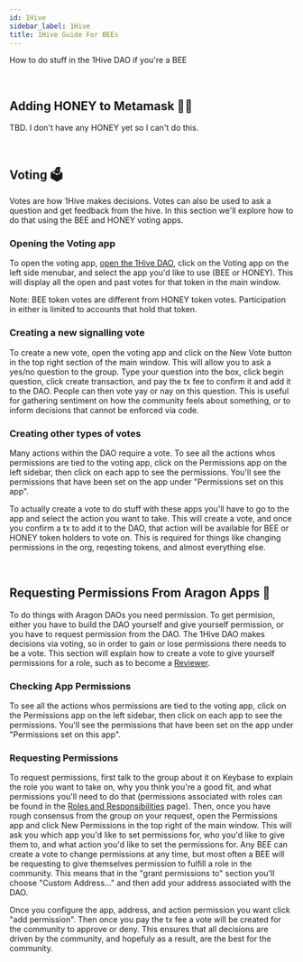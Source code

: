```yaml
---
id: 1Hive
sidebar_label: 1Hive
title: 1Hive Guide For BEEs
---
```


How to do stuff in the 1Hive DAO if you're a BEE

<br>

## Adding HONEY to Metamask 🍯🦊

TBD. I don't have any HONEY yet so I can't do this.

<br>

## Voting 🗳️

Votes are how 1Hive makes decisions. Votes can also be used to ask a question and get feedback from the hive. In this section we'll explore how to do that using the BEE and HONEY voting apps.

### Opening the Voting app

To open the voting app, [open the 1Hive DAO](https://rinkeby.aragon.org/#/0xe520428C232F6Da6f694b121181f907931fD2211), click on the Voting app on the left side menubar, and select the app you'd like to use (BEE or HONEY). This will display all the open and past votes for that token in the main window. 

Note: BEE token votes are different from HONEY token votes. Participation in either is limited to accounts that hold that token. 

### Creating a new signalling vote

To create a new vote, open the voting app and click on the New Vote button in the top right section of the main window. This will allow you to ask a yes/no question to the group. Type your question into the box, click begin question, click create transaction, and pay the tx fee to confirm it and add it to the DAO. People can then vote yay or nay on this question. This is useful for gathering sentiment on how the community feels about something, or to inform decisions that cannot be enforced via code. 

### Creating other types of votes

Many actions within the DAO require a vote. To see all the actions whos permissions are tied to the voting app, click on the Permissions app on the left sidebar, then click on each app to see the permissions. You'll see the permissions that have been set on the app under "Permissions set on this app".

To actually create a vote to do stuff with these apps you'll have to go to the app and select the action you want to take. This will create a vote, and once you confirm a tx to add it to the DAO, that action will be available for BEE or HONEY token holders to vote on. This is required for things like changing permissions in the org, reqesting tokens, and almost everything else.

<br>

## Requesting Permissions From Aragon Apps 🦅

To do things with Aragon DAOs you need permission. To get permision, either you have to build the DAO yourself and give yourself permission, or you have to request permission from the DAO. The 1Hive DAO makes decisions via voting, so in order to gain or lose permissions there needs to be a vote. This section will explain how to create a vote to give yourself permissions for a role, such as to become a [Reviewer](https://1hive.org/docs/contribute/projects-tasks.html#expectations-of-reviewers).

### Checking App Permissions

To see all the actions whos permissions are tied to the voting app, click on the Permissions app on the left sidebar, then click on each app to see the permissions. You'll see the permissions that have been set on the app under "Permissions set on this app".

### Requesting Permissions

To request permissions, first talk to the group about it on Keybase to explain the role you want to take on, why you think you're a good fit, and what permissions you'll need to do that (permissions associated with roles can be found in the [Roles and Responsibilities](roles-responsibilities.md) page). Then, once you have rough consensus from the group on your request, open the Permissions app and click New Permissions in the top right of the main window. This will ask you which app you'd like to set permissions for, who you'd like to give them to, and what action you'd like to set the permissions for. Any BEE can create a vote to change permissions at any time, but most often a BEE will be requesting to give themselves permission to fulfill a role in the community. This means that in the "grant permissions to" section you'll choose "Custom Address..." and then add your address associated with the DAO. 

Once you configure the app, address, and action permission  you want click "add permission". Then once you pay the tx fee a vote will be created for the community to approve or deny. This ensures that all decisions are driven by the community, and hopefuly as a result, are the best for the community. 













